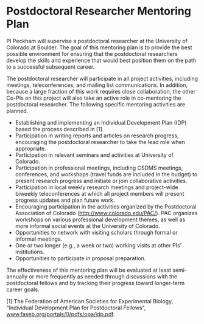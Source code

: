 # Postdoctoral Researcher Mentoring Plan

PI Peckham will supervise a postdoctoral researcher at the University of
Colorado at Boulder. The goal of this mentoring plan is to provide the best
possible environment for ensuring that the postdoctoral researchers develop the
skills and experience that would best position them on the path to a successful
subsequent career.

The postdoctoral researcher will participate in all project activities,
including meetings, teleconferences, and mailing list communications. In
addition, because a large fraction of this work requires close collaboration,
the other Co-PIs on this project will also take an active role in co-mentoring
the postdoctoral researcher. The following specific mentoring activities are
planned.

*  Establishing and implementing an Individual Development Plan (IDP) based the
   process described in [1].
*  Participation in writing reports and articles on research progress,
   encouraging the postdoctoral researcher to take the lead role when
   appropriate.
*  Participation in relevant seminars and activities at University of Colorado.
*  Participation in professional meetings, including CSDMS meetings,
   conferences, and workshops (travel funds are included in the budget) to
   present research progress and initiate or join collaborative activities.
*  Participation in local weekly research meetings and project-wide biweekly
   teleconferences at which all project members will present progress updates
   and plan future work.
*  Encouraging participation in the activities organized by the Postdoctoral
   Association of Colorado (http://www.colorado.edu/PAC/). PAC organizes
   workshops on various professional development themes, as well as more
   informal social events at the University of Colorado.
*  Opportunities to network with visiting scholars through formal or informal
   meetings.
*  One or two longer (e.g., a week or two) working visits at other PIs'
   institutions. 
*  Opportunities to participate in proposal preparation.

The effectiveness of this mentoring plan will be evaluated at least
semi-annually or more frequently as needed through discussions with the
postdoctoral fellows and by tracking their progress toward longer-term career
goals.

[1] The Federation of American Societies for Experimental Biology, "Individual
Development Plan for Postdoctoral Fellows",
www.faseb.org/portals/0/pdfs/opa/idp.pdf.
